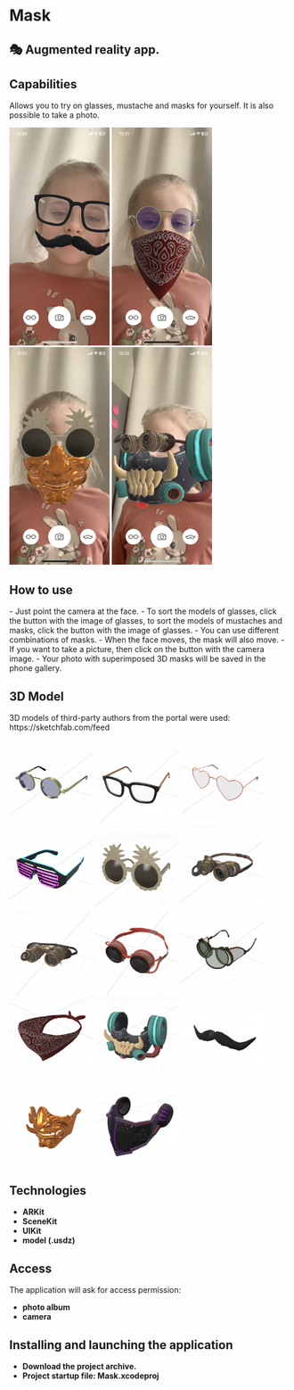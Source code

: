 # Mask

## 🎭 Augmented reality app. 

## Capabilities
<p> Allows you to try on glasses, mustache and masks for yourself. It is also possible to take a photo. </p>

<p>
 <img style="width: 180px;" src="https://github.com/NovikovaOlga/novikovaolga/blob/main/Other/Mask/screen1.PNG">
 <img style="width: 180px;" src="https://github.com/NovikovaOlga/novikovaolga/blob/main/Other/Mask/screen2.PNG">
 <img style="width: 180px;" src="https://github.com/NovikovaOlga/novikovaolga/blob/main/Other/Mask/screen3.PNG">
 <img style="width: 180px;" src="https://github.com/NovikovaOlga/novikovaolga/blob/main/Other/Mask/screen4.PNG"> 
</p>
 
## How to use
<p>
- Just point the camera at the face. 
- To sort the models of glasses, click the button with the image of glasses, to sort the models of mustaches and masks, click the button with the image of glasses. 
- You can use different combinations of masks. 
- When the face moves, the mask will also move. 
- If you want to take a picture, then click on the button with the camera image. 
- Your photo with superimposed 3D masks will be saved in the phone gallery.
</p>
  
## 3D Model
<p> 3D models of third-party authors from the portal were used: https://sketchfab.com/feed </p> 
 
<p>
 <img style="width: 150px;" src="https://github.com/NovikovaOlga/novikovaolga/blob/main/Other/Mask/mask1.png"> 
 <img style="width: 150px;" src="https://github.com/NovikovaOlga/novikovaolga/blob/main/Other/Mask/mask2.png"> 
 <img style="width: 150px;" src="https://github.com/NovikovaOlga/novikovaolga/blob/main/Other/Mask/mask3.png"> 
 <img style="width: 150px;" src="https://github.com/NovikovaOlga/novikovaolga/blob/main/Other/Mask/mask4.png"> 
 <img style="width: 150px;" src="https://github.com/NovikovaOlga/novikovaolga/blob/main/Other/Mask/mask5.png"> 
 <img style="width: 150px;" src="https://github.com/NovikovaOlga/novikovaolga/blob/main/Other/Mask/mask6.png"> 
 <img style="width: 150px;" src="https://github.com/NovikovaOlga/novikovaolga/blob/main/Other/Mask/mask7.png"> 
 <img style="width: 150px;" src="https://github.com/NovikovaOlga/novikovaolga/blob/main/Other/Mask/mask8.png"> 
 <img style="width: 150px;" src="https://github.com/NovikovaOlga/novikovaolga/blob/main/Other/Mask/mask9.png"> 
 <img style="width: 150px;" src="https://github.com/NovikovaOlga/novikovaolga/blob/main/Other/Mask/mask10.png"> 
 <img style="width: 150px;" src="https://github.com/NovikovaOlga/novikovaolga/blob/main/Other/Mask/mask11.png"> 
 <img style="width: 150px;" src="https://github.com/NovikovaOlga/novikovaolga/blob/main/Other/Mask/mask12.png"> 
 <img style="width: 150px;" src="https://github.com/NovikovaOlga/novikovaolga/blob/main/Other/Mask/mask13.png"> 
 <img style="width: 150px;" src="https://github.com/NovikovaOlga/novikovaolga/blob/main/Other/Mask/mask14.png"> 
</p>

## Technologies
 - **ARKit**
 - **SceneKit**
 - **UIKit**
 - **model (.usdz)**
 
## Access
The application will ask for access permission:
- **photo album**
- **camera**
 
## Installing and launching the application
- **Download the project archive.** 
- **Project startup file: Mask.xcodeproj** 

